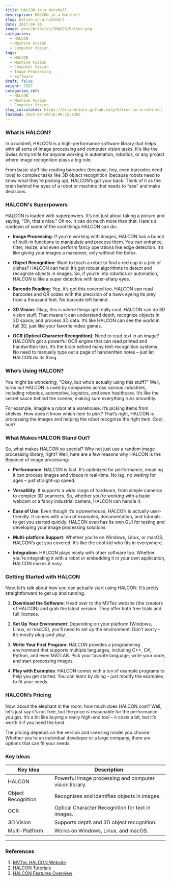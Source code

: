 ```yaml
---
title: HALCON in a Nutshell
description: HALCON in a Nutshell
slug: halcon-in-a-nutshell
date: 2017-04-16
image: post/Articles/IMAGES/halcon.png
categories:
  - HALCON
  - Machine Vision
  - Computer Vision
tags:
  - HALCON
  - Machine Vision
  - Computer Vision
  - Image Processing
  - Software
draft: false
weight: 2507
categories_ref:
  - HALCON
  - Machine Vision
  - Computer Vision
slug_calculated: https://brianbraatz.github.io/p/halcon-in-a-nutshell
lastmod: 2025-03-14T16:40:15.838Z
---
```

<!-- # HALCON in a Nutshell

Alright, buckle up! We're about to dive into the world of HALCON. Sounds fancy, right? It’s like the superhero of image processing libraries, but without the cape and dramatic music. 

HALCON is one of those software packages that you didn't know you needed, but once you have it, you can’t imagine life without it. It’s a tool used primarily for machine vision, image processing, and computer vision. Basically, if you’ve got images or videos, and you need to process them, HALCON’s your go-to sidekick. -->

### What Is HALCON?

In a nutshell, HALCON is a high-performance software library that helps with all sorts of image processing and computer vision tasks. It's like the Swiss Army knife for anyone working in automation, robotics, or any project where image recognition plays a big role.

From basic stuff like reading barcodes (because, hey, even barcodes need love) to complex tasks like 3D object recognition (because robots need to know what they’re picking up), HALCON’s got your back. Think of it as the brain behind the eyes of a robot or machine that needs to “see” and make decisions.

### HALCON's Superpowers

HALCON is loaded with superpowers. It’s not just about taking a picture and saying, "Oh, that's nice." Oh no. It can do much more than that. Here's a rundown of some of the cool things HALCON can do:

* **Image Processing**: If you’re working with images, HALCON has a bunch of built-in functions to manipulate and process them. You can enhance, filter, resize, and even perform fancy operations like edge detection. It’s like giving your images a makeover, only without the botox.

* **Object Recognition**: Want to teach a robot to find a red cup in a pile of dishes? HALCON can help! It’s got robust algorithms to detect and recognize objects in images. So, if you’re into robotics or automation, HALCON is like a super detective with laser-sharp eyes.

* **Barcode Reading**: Yep, it’s got this covered too. HALCON can read barcodes and QR codes with the precision of a hawk eyeing its prey from a thousand feet. No barcode left behind.

* **3D Vision**: Okay, this is where things get really cool. HALCON can do 3D vision stuff. That means it can understand depth, recognize objects in 3D space, and process 3D data. It’s like HALCON can see the world in full 3D, just like your favorite video games.

* **OCR (Optical Character Recognition)**: Need to read text in an image? HALCON’s got a powerful OCR engine that can read printed and handwritten text. It’s the brain behind many text-recognition systems. No need to manually type out a page of handwritten notes – just let HALCON do its thing.

### Who’s Using HALCON?

You might be wondering, "Okay, but who’s actually using this stuff?" Well, turns out HALCON is used by companies across various industries, including robotics, automotive, logistics, and even healthcare. It’s like the secret sauce behind the scenes, making sure everything runs smoothly.

For example, imagine a robot at a warehouse. It’s picking items from shelves. How does it know which item to pick? That’s right, HALCON is processing the images and helping the robot recognize the right item. Cool, huh?

### What Makes HALCON Stand Out?

So, what makes HALCON so special? Why not just use a random image processing library, right? Well, here are a few reasons why HALCON is the Beyoncé of image processing:

* **Performance**: HALCON is fast. It’s optimized for performance, meaning it can process images and videos in real-time. No lag, no waiting for ages – just straight-up speed.

* **Versatility**: It supports a wide range of hardware, from simple cameras to complex 3D scanners. So, whether you’re working with a basic webcam or a fancy industrial camera, HALCON can handle it.

* **Ease of Use**: Even though it’s a powerhouse, HALCON is actually user-friendly. It comes with a ton of examples, documentation, and tutorials to get you started quickly. HALCON even has its own GUI for testing and developing your image processing solutions.

* **Multi-platform Support**: Whether you’re on Windows, Linux, or macOS, HALCON’s got you covered. It’s like the cool kid who fits in everywhere.

* **Integration**: HALCON plays nicely with other software too. Whether you’re integrating it with a robot or embedding it in your own application, HALCON makes it easy.

### Getting Started with HALCON

Now, let’s talk about how you can actually start using HALCON. It’s pretty straightforward to get up and running.

1. **Download the Software**: Head over to the MVTec website (the creators of HALCON) and grab the latest version. They offer both free trials and full licenses.

2. **Set Up Your Environment**: Depending on your platform (Windows, Linux, or macOS), you’ll need to set up the environment. Don’t worry – it’s mostly plug-and-play.

3. **Write Your First Program**: HALCON provides a programming environment that supports multiple languages, including C++, C#, Python, and even MATLAB. Pick your favorite language, write your code, and start processing images.

4. **Play with Examples**: HALCON comes with a ton of example programs to help you get started. You can learn by doing – just modify the examples to fit your needs.

### HALCON’s Pricing

Now, about the elephant in the room: how much does HALCON cost? Well, let’s just say it’s not free, but the price is reasonable for the performance you get. It’s a bit like buying a really high-end tool – it costs a bit, but it’s worth it if you need the best.

The pricing depends on the version and licensing model you choose. Whether you’re an individual developer or a large company, there are options that can fit your needs.

<!-- ### In Conclusion

So there you have it! HALCON is a powerful image processing and computer vision library that’s used by professionals across many industries. It’s got the speed, versatility, and performance to handle just about any image-related task you throw at it. Plus, it's user-friendly enough to make even the most complex tasks feel like a walk in the park.

Whether you're automating a factory, building robots, or just want to play around with image processing, HALCON is the tool you never knew you needed but can’t live without.

--- -->

### Key Ideas

| Key Idea           | Description                                            |
| ------------------ | ------------------------------------------------------ |
| HALCON             | Powerful image processing and computer vision library. |
| Object Recognition | Recognizes and identifies objects in images.           |
| OCR                | Optical Character Recognition for text in images.      |
| 3D Vision          | Supports depth and 3D object recognition.              |
| Multi-Platform     | Works on Windows, Linux, and macOS.                    |

***

### References

1. [MVTec HALCON Website](https://www.mvtec.com/products/halcon/)
2. [HALCON Tutorials](https://www.mvtec.com/support/documentation/)
3. [HALCON Features Overview](https://www.mvtec.com/products/halcon/features/)

```
```
